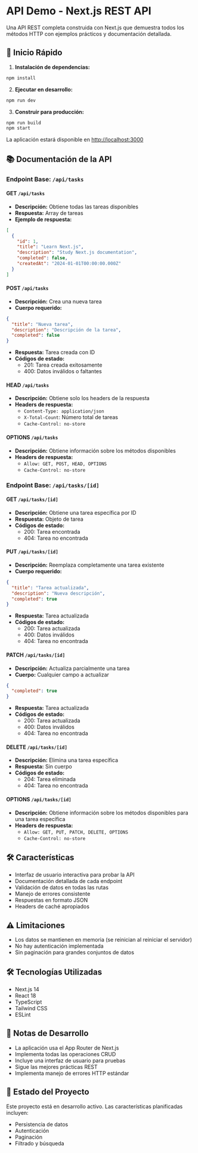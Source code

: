 # API Demo - Next.js REST API

Una API REST completa construida con Next.js que demuestra todos los métodos HTTP con ejemplos prácticos y documentación detallada.

## 🚀 Inicio Rápido

1. **Instalación de dependencias:**
```bash
npm install
```

2. **Ejecutar en desarrollo:**
```bash
npm run dev
```

3. **Construir para producción:**
```bash
npm run build
npm start
```

La aplicación estará disponible en [http://localhost:3000](http://localhost:3000)

## 📚 Documentación de la API

### Endpoint Base: `/api/tasks`

#### GET `/api/tasks`
- **Descripción:** Obtiene todas las tareas disponibles
- **Respuesta:** Array de tareas
- **Ejemplo de respuesta:**
```json
[
  {
    "id": 1,
    "title": "Learn Next.js",
    "description": "Study Next.js documentation",
    "completed": false,
    "createdAt": "2024-01-01T00:00:00.000Z"
  }
]
```

#### POST `/api/tasks`
- **Descripción:** Crea una nueva tarea
- **Cuerpo requerido:**
```json
{
  "title": "Nueva tarea",
  "description": "Descripción de la tarea",
  "completed": false
}
```
- **Respuesta:** Tarea creada con ID
- **Códigos de estado:**
  - 201: Tarea creada exitosamente
  - 400: Datos inválidos o faltantes

#### HEAD `/api/tasks`
- **Descripción:** Obtiene solo los headers de la respuesta
- **Headers de respuesta:**
  - `Content-Type: application/json`
  - `X-Total-Count`: Número total de tareas
  - `Cache-Control: no-store`

#### OPTIONS `/api/tasks`
- **Descripción:** Obtiene información sobre los métodos disponibles
- **Headers de respuesta:**
  - `Allow: GET, POST, HEAD, OPTIONS`
  - `Cache-Control: no-store`

### Endpoint Base: `/api/tasks/[id]`

#### GET `/api/tasks/[id]`
- **Descripción:** Obtiene una tarea específica por ID
- **Respuesta:** Objeto de tarea
- **Códigos de estado:**
  - 200: Tarea encontrada
  - 404: Tarea no encontrada

#### PUT `/api/tasks/[id]`
- **Descripción:** Reemplaza completamente una tarea existente
- **Cuerpo requerido:**
```json
{
  "title": "Tarea actualizada",
  "description": "Nueva descripción",
  "completed": true
}
```
- **Respuesta:** Tarea actualizada
- **Códigos de estado:**
  - 200: Tarea actualizada
  - 400: Datos inválidos
  - 404: Tarea no encontrada

#### PATCH `/api/tasks/[id]`
- **Descripción:** Actualiza parcialmente una tarea
- **Cuerpo:** Cualquier campo a actualizar
```json
{
  "completed": true
}
```
- **Respuesta:** Tarea actualizada
- **Códigos de estado:**
  - 200: Tarea actualizada
  - 400: Datos inválidos
  - 404: Tarea no encontrada

#### DELETE `/api/tasks/[id]`
- **Descripción:** Elimina una tarea específica
- **Respuesta:** Sin cuerpo
- **Códigos de estado:**
  - 204: Tarea eliminada
  - 404: Tarea no encontrada

#### OPTIONS `/api/tasks/[id]`
- **Descripción:** Obtiene información sobre los métodos disponibles para una tarea específica
- **Headers de respuesta:**
  - `Allow: GET, PUT, PATCH, DELETE, OPTIONS`
  - `Cache-Control: no-store`

## 🛠️ Características

- Interfaz de usuario interactiva para probar la API
- Documentación detallada de cada endpoint
- Validación de datos en todas las rutas
- Manejo de errores consistente
- Respuestas en formato JSON
- Headers de caché apropiados

## ⚠️ Limitaciones

- Los datos se mantienen en memoria (se reinician al reiniciar el servidor)
- No hay autenticación implementada
- Sin paginación para grandes conjuntos de datos

## 🛠️ Tecnologías Utilizadas

- Next.js 14
- React 18
- TypeScript
- Tailwind CSS
- ESLint

## 📝 Notas de Desarrollo

- La aplicación usa el App Router de Next.js
- Implementa todas las operaciones CRUD
- Incluye una interfaz de usuario para pruebas
- Sigue las mejores prácticas REST
- Implementa manejo de errores HTTP estándar

## 🔄 Estado del Proyecto

Este proyecto está en desarrollo activo. Las características planificadas incluyen:
- Persistencia de datos
- Autenticación
- Paginación
- Filtrado y búsqueda
